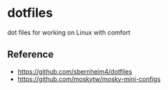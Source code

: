 # dotfiles
dot files for working on Linux with comfort

## Reference
* https://github.com/sbernheim4/dotfiles
* https://github.com/moskytw/mosky-mini-configs
